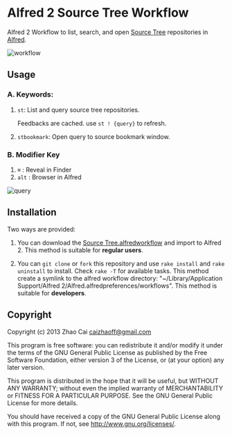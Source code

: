 # Alfred 2 Source Tree Workflow

Alfred 2 Workflow to list, search, and open [Source Tree](http://www.sourcetreeapp.com/ "SourceTree") repositories in [Alfred](http://www.alfredapp.com/ "Alfred App - Productivity App for Mac OS X").

![workflow](https://raw.github.com/zhaocai/alfred2-sourcetree-workflow/master/screenshots/workflow.png)

## Usage

### A. Keywords:

1. `st`: List and query source tree repositories.

    Feedbacks are cached. use `st ! {query}` to refresh.

2. `stbookmark`: Open query to source bookmark window.


### B. Modifier Key

1. `⌘` : Reveal in Finder
1. `alt` : Browser in Alfred


![query](https://raw.github.com/zhaocai/alfred2-sourcetree-workflow/master/screenshots/query.png)

## Installation

Two ways are provided:

1. You can download the [Source Tree.alfredworkflow](https://github.com/zhaocai/alfred2-sourcetree-workflow/raw/master/Source%20Tree.alfredworkflow) and import to Alfred 2. This method is suitable for **regular users**.

2. You can `git clone` or `fork` this repository and use `rake install` and `rake uninstall` to install. Check `rake -T` for available tasks.
This method create a symlink to the alfred workflow directory: "~/Library/Application Support/Alfred 2/Alfred.alfredpreferences/workflows". This method is suitable for **developers**.


## Copyright

Copyright (c) 2013 Zhao Cai <caizhaoff@gmail.com>

This program is free software: you can redistribute it and/or modify it under
the terms of the GNU General Public License as published by the Free Software
Foundation, either version 3 of the License, or (at your option)
any later version.

This program is distributed in the hope that it will be useful, but WITHOUT
ANY WARRANTY; without even the implied warranty of MERCHANTABILITY or FITNESS
FOR A PARTICULAR PURPOSE. See the GNU General Public License for more details.

You should have received a copy of the GNU General Public License along with
this program. If not, see <http://www.gnu.org/licenses/>.

